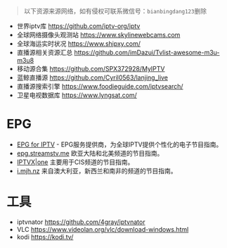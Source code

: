 > 以下资源来源网络，如有侵权可联系微信号：`bianbingdang123`删除


- 世界iptv库 https://github.com/iptv-org/iptv
- 全球网络摄像头观测站 https://www.skylinewebcams.com
- 全球海运实时状况 https://www.shipxy.com/
- 直播源相关资源汇总 https://github.com/imDazui/Tvlist-awesome-m3u-m3u8
- 移动源合集 https://github.com/SPX372928/MyIPTV
- 蓝鲸直播源 https://github.com/Cyril0563/lanjing_live
- 直播源搜索引擎 https://www.foodieguide.com/iptvsearch/
- 卫星电视数据库 https://www.lyngsat.com/

# EPG

- [EPG for IPTV](https://www.iptv-epg.com/) - EPG服务提供商，为全球IPTV提供个性化的电子节目指南。
- [epg.streamstv.me](http://epg.streamstv.me/epg/) 欧亚大陆和北美频道的节目指南。
- [IPTVX|one](https://iptvx.one/viewtopic.php?f=12&t=4&sid=5d7f43099b396af229d5961ec746fc14) 主要用于CIS频道的节目指南。
- [i.mjh.nz](http://i.mjh.nz/) 来自澳大利亚，新西兰和南非的频道的节目指南。

# 工具

- iptvnator https://github.com/4gray/iptvnator
- VLC https://www.videolan.org/vlc/download-windows.html
- kodi https://kodi.tv/